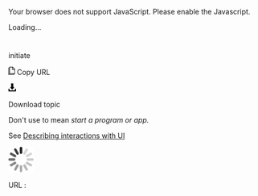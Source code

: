 Your browser does not support JavaScript. Please enable the Javascript.

Loading...

# 

initiate

![Copy URL](initiate_files/Copy.png)
Copy URL

![Download](initiate_files/Download.png)

Download topic

Don't use to mean *start a program or app.* 

See [Describing interactions with UI](https://worldready.cloudapp.net/Styleguide/Read?id=2700&topicid=26472)

![In progress](initiate_files/activity-large.gif)

URL :
